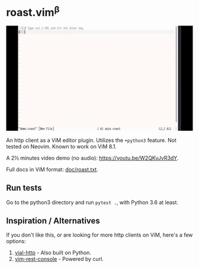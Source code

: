 # roast.vim<sup>&beta;</sup>

![vim-roast](vim-roast.gif)

An http client as a ViM editor plugin. Utilizes the `+python3` feature. Not tested on Neovim. Known to work on ViM 8.1.

A 2&half; minutes video demo (no audio): <https://youtu.be/W2QKvJvR3dY>.

Full docs in ViM format: [doc/roast.txt](https://github.com/sharat87/roast.vim/blob/master/doc/roast.txt).

## Run tests

Go to the python3 directory and run `pytest .`, with Python 3.6 at least.

## Inspiration / Alternatives

If you don't like this, or are looking for more http clients on ViM, here's a few options:

1. [vial-http](https://github.com/baverman/vial-http) - Also built on Python.
2. [vim-rest-console](https://github.com/diepm/vim-rest-console) - Powered by curl.
